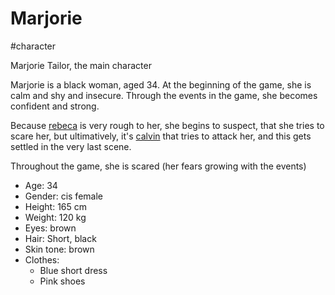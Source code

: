 # Marjorie

#character

Marjorie Tailor, the main character

Marjorie is a black woman, aged 34. At the beginning of the game, she is calm and shy and insecure. Through the events in the game, she becomes confident and strong.

Because [rebeca](rebeca.md) is very rough to her, she begins to suspect, that she tries to scare her, but ultimatively, it's [calvin](calvin.md) that tries to attack her, and this gets settled in the very last scene.

Throughout the game, she is scared (her fears growing with the events)

- Age: 34
- Gender: cis female
- Height: 165 cm
- Weight: 120 kg
- Eyes: brown
- Hair: Short, black
- Skin tone: brown
- Clothes:
  - Blue short dress
  - Pink shoes
